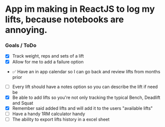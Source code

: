 
# App im making in ReactJS to log my lifts, because notebooks are annoying.

### Goals / ToDo
- [x] Track weight, reps and sets of a lift
- [x] Allow for me to add a failure option
- :white_check_mark: Have an in app calendar so I can go back and review lifts from months prior
- [ ] Every lift should have a notes option so you can describe the lift if need be
- [x] Be able to add lifts so you're not only tracking the typical Bench, Deadlift and Squat
- [x] Remember said added lifts and will add it to the users "available lifts"
- [ ] Have a handy 1RM calculator handy
- [ ] The ability to export lifts history in a excel sheet
